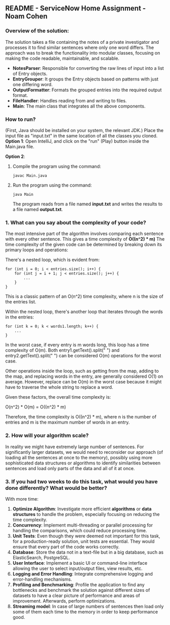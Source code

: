 ## README - ServiceNow Home Assignment - Noam Cohen
### Overview of the solution:
The solution takes a file containing the notes of a private investigator and processes it to find similar sentences where only one word differs. The approach was to break the functionality into modular classes, focusing on making the code readable, maintainable, and scalable.

* **NotesParser**: Responsible for converting the raw lines of input into a list of Entry objects.
* **EntryGrouper**: It groups the Entry objects based on patterns with just one differing word.
* **OutputFormatter**: Formats the grouped entries into the required output format.
* **FileHandler**: Handles reading from and writing to files.
* **Main**: The main class that integrates all the above components.

### How to run?
(First, Java should be installed on your system, the relevant JDK.)
Place the input file as "input.txt" in the same location of all the classes you cloned. <br/>
**Option 1**:
Open IntelliJ, and click on the "run" (Play) button inside the Main.java file.

**Option 2**:
1. Compile the program using the command:
   ```
   javac Main.java
   ```
2. Run the program using the command:
   ```
   java Main
   ```
   The program reads from a file named **input.txt** and writes the results to a file named **output.txt**.

### 1. What can you say about the complexity of your code?
The most intensive part of the algorithm involves comparing each sentence with every other sentence. This gives a time complexity of **O((n^2) * m)**
The time complexity of the given code can be determined by breaking down its primary loops and operations:

There's a nested loop, which is evident from:
````
for (int i = 0; i < entries.size(); i++) {
    for (int j = i + 1; j < entries.size(); j++) {
        ...
    }
}
````
This is a classic pattern of an O(n^2) time complexity, where n is the size of the entries list.

Within the nested loop, there's another loop that iterates through the words in the entries:
````
for (int k = 0; k < words1.length; k++) {
    ...
}
````
In the worst case, if every entry is m words long, this loop has a time complexity of O(m).
Both entry1.getText().split(" ") and entry2.getText().split(" ") can be considered O(m) operations for the worst case.

Other operations inside the loop, such as getting from the map, adding to the map, and replacing words in the entry, are generally considered O(1) on average. However, replace can be O(m) in the worst case because it might have to traverse the whole string to replace a word.

Given these factors, the overall time complexity is:

O(n^2) * O(m) = O((n^2) * m)

Therefore, the time complexity is O((n^2) * m), where n is the number of entries and m is the maximum number of words in an entry.


### 2. How will your algorithm scale?
In reality we might have extremely large number of sentences. For significantly larger datasets, we would need to reconsider our approach (of loading all the sentences at once to the memory), possibly using more sophisticated data structures or algorithms to identify similarities between sentences and load only parts of the data and all of it at once.

### 3. If you had two weeks to do this task, what would you have done differently? What would be better?
With more time:
1. **Optimize Algorithm**: Investigate more efficient **algorithms** or **data structures** to handle the problem, especially focusing on reducing the time complexity.
2. **Concurrency**: Implement multi-threading or parallel processing for handling the comparisons, which could reduce processing time.
3. **Unit Tests**: Even though they were deemed not important for this task, for a production-ready solution, unit tests are essential. They would ensure that every part of the code works correctly.
4. **Database**: Store the data not in a text-file but in a big database, such as ElasticSearch, PostgreSQL.
6. **User Interface**: Implement a basic UI or command-line interface allowing the user to select input/output files, view results, etc.
7. **Logging and Error Handling**: Integrate comprehensive logging and error-handling mechanisms.
8. **Profiling and Benchmarking**: Profile the application to find any bottlenecks and benchmark the solution against different sizes of datasets to have a clear picture of performance and areas of improvement. Afterwards, perform optimizations.
9. **Streaming model**: In case of large numbers of sentences then load only some of them each time to the memory in order to keep performance good.
